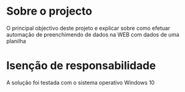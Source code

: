 # Sobre o projecto
O principal objectivo deste projeto e explicar sobre como efetuar automação de preenchimendo de dados na WEB com dados de uma planilha
# Isenção de responsabilidade
A solução foi testada com o sistema operativo Windows 10
